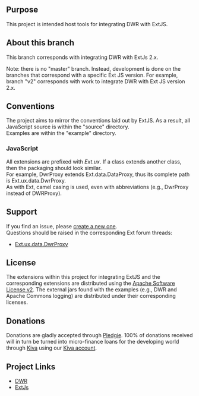 ## Purpose ##
This project is intended host tools for integrating DWR with ExtJS.

## About this branch ##
This branch corresponds with integrating DWR with ExtJs 2.x.  

Note: there is no "master" branch.  Instead, development is done on the branches that correspond with a specific Ext JS version.
For example, branch "v2" corresponds with work to integrate DWR with Ext JS version 2.x.

## Conventions ##
The project aims to mirror the conventions laid out by ExtJS.  As a result, all JavaScript source is within the "source" directory.  
Examples are within the "example" directory. 

### JavaScript ###
All extensions are prefixed with *Ext.ux*.  If a class extends another class, then the packaging should look similar.  
For example, DwrProxy extends Ext.data.DataProxy, thus its complete path is Ext.ux.data.DwrProxy.  
As with Ext, camel casing is used, even with abbreviations (e.g., DwrProxy instead of DWRProxy).

## Support ##
If you find an issue, please [create a new one](http://github.com/BigLep/ExtJsWithDwr/issues).  
Questions should be raised in the corresponding Ext forum threads:
* [Ext.ux.data.DwrProxy](http://extjs.com/forum/showthread.php?t=23884)

## License ##
The extensions within this project for integrating ExtJS and the corresponding extensions are distributed using the [Apache Software License v2](http://www.apache.org/licenses/LICENSE-2.0.html).  The external jars found with the examples (e.g., DWR and Apache Commons logging) are distributed under their corresponding licenses.

## Donations ##
Donations are gladly accepted through [Pledgie](http://pledgie.com/campaigns/4494).  100% of donations received will in turn be turned into micro-finance loans for the developing world through [Kiva](http://kiva.org) using our [Kiva account](http://www.kiva.org/lender/karaandsteve). 

## Project Links ##
* [DWR](http://directwebremoting.org/)
* [ExtJs](http://extjs.com)
